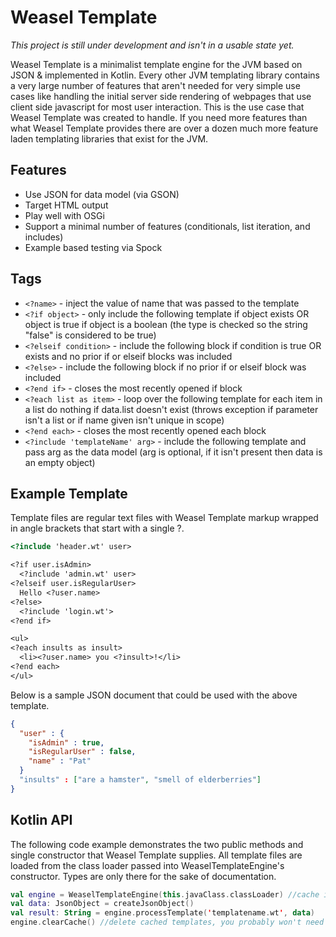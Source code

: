Weasel Template
===============

*This project is still under development and isn't in a usable state yet.*

Weasel Template is a minimalist template engine for the JVM based on JSON &amp; implemented in Kotlin.
Every other JVM templating library contains a very large number of features that aren't needed for
very simple use cases like handling the initial server side rendering of webpages that use client side
javascript for most user interaction.  This is the use case that Weasel Template was created to
handle.  If you need more features than what Weasel Template provides there are over a dozen
much more feature laden templating libraries that exist for the JVM.

## Features
- Use JSON for data model (via GSON)
- Target HTML output
- Play well with OSGi
- Support a minimal number of features (conditionals, list iteration, and includes)
- Example based testing via Spock

## Tags
- `<?name>` - inject the value of name that was passed to the template
- `<?if object>` - only include the following template if object exists OR object is true if object is a boolean (the type is checked so the string "false" is considered to be true)
- `<?elseif condition>` - include the following block if condition is true OR exists and no prior if or elseif blocks was included
- `<?else>` - include the following block if no prior if or elseif block was included
- `<?end if>` - closes the most recently opened if block 
- `<?each list as item>` - loop over the following template for each item in a list do nothing if data.list doesn't exist (throws exception if parameter isn't a list or if name given isn't unique in scope)
- `<?end each>` - closes the most recently opened each block
- `<?include 'templateName' arg>` - include the following template and pass arg as the data model (arg is optional, if it isn't present then data is an empty object)

## Example Template

Template files are regular text files with Weasel Template markup wrapped in angle brackets that start with a single ?.

```html
<?include 'header.wt' user>

<?if user.isAdmin>
  <?include 'admin.wt' user>
<?elseif user.isRegularUser>
  Hello <?user.name>
<?else>
  <?include 'login.wt'>
<?end if>

<ul>
<?each insults as insult>
  <li><?user.name> you <?insult>!</li>
<?end each>
</ul>
```

Below is a sample JSON document that could be used with the above template.

```json
{
  "user" : {
    "isAdmin" : true,
    "isRegularUser" : false,
    "name" : "Pat"
  }
  "insults" : ["are a hamster", "smell of elderberries"]
}
```

## Kotlin API

The following code example demonstrates the two public methods and single constructor that
Weasel Template supplies.  All template files are loaded from the class loader passed into
WeaselTemplateEngine's constructor.  Types are only there for the sake of documentation.

```kotlin
val engine = WeaselTemplateEngine(this.javaClass.classLoader) //cache is only in use if engine instance is reused
val data: JsonObject = createJsonObject()
val result: String = engine.processTemplate('templatename.wt', data)
engine.clearCache() //delete cached templates, you probably won't need to call this often/ever
```
